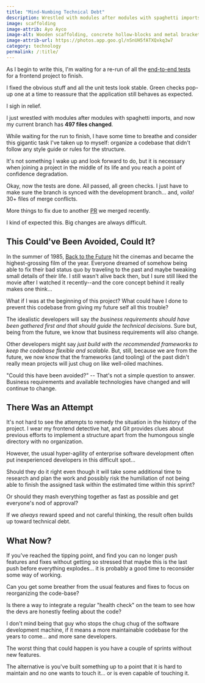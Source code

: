 ```yaml
---
title: "Mind-Numbing Technical Debt"
description: Wrestled with modules after modules with spaghetti imports, and now my current branch has 497 files changed
image: scaffolding
image-attrib: Ayo Ayco
image-alt: Wooden scaffolding, concrete hollow-blocks and metal brackets in a dim construction site
image-attrib-url: https://photos.app.goo.gl/nSnUH5fATXQxkq3w7
category: technology
permalink: /:title/
---
```


As I begin to write this, I'm waiting for a re-run of all the [end-to-end tests](https://www.browserstack.com/guide/end-to-end-testing) for a frontend project to finish.

I fixed the obvious stuff and all the unit tests look stable. Green checks pop-up one at a time to reassure that the application still behaves as expected.

I sigh in relief.

I just wrestled with modules after modules with spaghetti imports, and now my current branch has **497 files changed**.

While waiting for the run to finish, I have some time to breathe and consider this gigantic task I've taken up to myself: organize a codebase that didn't follow any style guide or rules for the structure.

It's not something I wake up and look forward to do, but it is necessary when joining a project in the middle of its life and you reach a point of confidence degradation.

Okay, now the tests are done. All passed, all green checks. I just have to make sure the branch is synced with the development branch... and, *voila!* 30+ files of merge conflicts.

More things to fix due to another [PR](https://thecodebytes.com/what-is-a-pr-pull-request-in-software-development/) we merged recently.

I kind of expected this. Big changes are always difficult.

## This Could've Been Avoided, Could It?

In the summer of 1985, [Back to the Future](https://en.wikipedia.org/wiki/Back_to_the_Future) hit the cinemas and became the highest-grossing film of the year. Everyone dreamed of somehow being able to fix their bad status quo by traveling to the past and maybe tweaking small details of their life. I still wasn't alive back then, but I sure still liked the movie after I watched it recently--and the core concept behind it really makes one think...

What if I was at the beginning of this project? What could have I done to prevent this codebase from giving my future self all this trouble?

The idealistic developers will say *the business requirements should have been gathered first and that should guide the technical decisions*. Sure but, being from the future, we know that business requirements will also change.

Other developers might say *just build with the recommended frameworks to keep the codebase flexible and scalable*. But, still, because we are from the future, we now know that the frameworks (and tooling) of the past didn't really mean projects will just chug on like well-oiled machines.

"Could this have been avoided?" -- That's not a simple question to answer. Business requirements and available technologies have changed and will continue to change.

## There Was an Attempt

It's not hard to see the attempts to remedy the situation in the history of the project. I wear my frontend detective hat, and Git provides clues about previous efforts to implement a structure apart from the humongous single directory with no organization.

However, the usual hyper-agility of enterprise software development often put inexperienced developers in this difficult spot...

Should they do it right even though it will take some additional time to research and plan the work and possibly risk the humiliation of not being able to finish the assigned task within the estimated time within this sprint?

Or should they mash everything together as fast as possible and get everyone's nod of approval?

If we *always* reward speed and not careful thinking, the result often builds up toward technical debt.

## What Now?

If you've reached the tipping point, and find you can no longer push features and fixes without getting so stressed that maybe this is the last push before everything explodes... it is probably a good time to reconsider some way of working.

Can you get some breather from the usual features and fixes to focus on reorganizing the code-base?

Is there a way to integrate a regular "health check" on the team to see how the devs are honestly feeling about the code?

I don't mind being that guy who stops the chug chug of the software development machine, if it means a more maintainable codebase for the years to come... and more sane developers.

The worst thing that could happen is you have a couple of sprints without new features.

The alternative is you've built something up to a point that it is hard to maintain and no one wants to touch it... or is even capable of touching it.